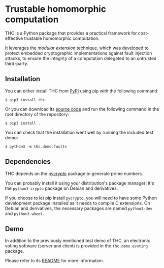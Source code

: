 Trustable homomorphic computation
=================================

THC is a Python package that provides a practical framework for cost-effective trustable homomorphic computation.

It leverages the *modular extension* technique, which was developed to protect embedded cryptographic implementations against fault injection attacks, to ensure the integrity of a computation delegated to an untrusted third-party.

## Installation

You can either install THC from [PyPI](https://pypi.org/project/thc/) using pip with the following command:

    $ pip3 install thc

Or you can download its [source code](https://code.up8.edu/pablo/thc) and run the following command in the root directory of the repository:

    $ pip3 install .

You can check that the installation went well by running the included test demo:

    $ python3 -m thc.demo.faults

## Dependencies

THC depends on the [pycrypto](https://pypi.org/project/pycrypto/) package to generate prime numbers.

You can probably install it using your distribution's package manager: it's the `python3-crypto` package on Debian and derivatives.

If you choose to let pip install `pycrypto`, you will need to have some Python development package installed as it needs to compile C extensions.
On Debian and derivatives, the necessary packages are named `python3-dev` and `python3-wheel`.

## Demo

In addition to the previously mentioned test demo of THC, an electronic voting software (server and client) is provided in the `thc.demo.evoting` package.

Please refer to its [README](https://code.up8.edu/pablo/thc/-/tree/master/thc/demo/evoting) for more information.
